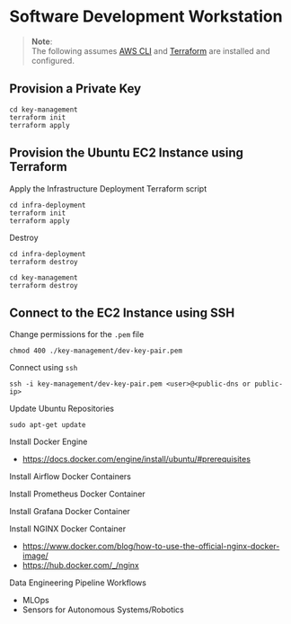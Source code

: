 # Software Development Workstation

> **Note**: </br>
> The following assumes [AWS CLI](https://docs.aws.amazon.com/cli/latest/userguide/getting-started-install.html) and [Terraform](https://developer.hashicorp.com/terraform/install) are installed and configured.

## **Provision a Private Key**
```shell
cd key-management
terraform init
terraform apply
```

## **Provision the Ubuntu EC2 Instance using Terraform**

Apply the Infrastructure Deployment Terraform script
```shell
cd infra-deployment
terraform init
terraform apply
```

Destroy
```shell
cd infra-deployment
terraform destroy
```

```shell
cd key-management
terraform destroy
```

## Connect to the EC2 Instance using SSH

Change permissions for the `.pem` file
```shell
chmod 400 ./key-management/dev-key-pair.pem
```

Connect using `ssh`
```shell
ssh -i key-management/dev-key-pair.pem <user>@<public-dns or public-ip>
```

Update Ubuntu Repositories

```shell
sudo apt-get update
```

Install Docker Engine

- https://docs.docker.com/engine/install/ubuntu/#prerequisites

Install Airflow Docker Containers

Install Prometheus Docker Container

Install Grafana Docker Container

Install NGINX Docker Container

- https://www.docker.com/blog/how-to-use-the-official-nginx-docker-image/
- https://hub.docker.com/_/nginx

Data Engineering Pipeline Workflows

- MLOps
- Sensors for Autonomous Systems/Robotics